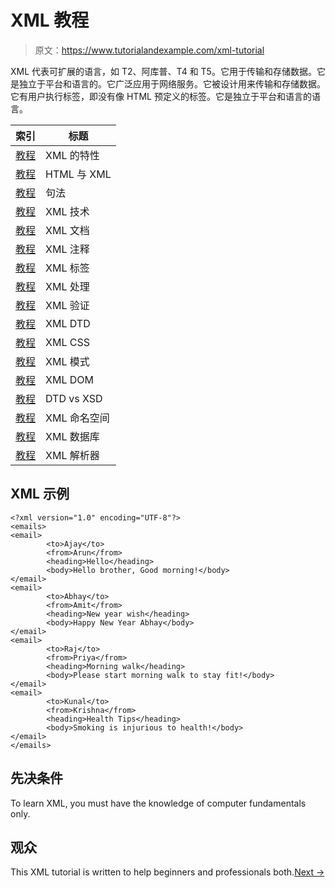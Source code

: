 # XML 教程

> 原文：<https://www.tutorialandexample.com/xml-tutorial>

XML 代表可扩展的语言，如 T2、阿库普、T4 和 T5。它用于传输和存储数据。它是独立于平台和语言的。它广泛应用于网络服务。它被设计用来传输和存储数据。它有用户执行标签，即没有像 HTML 预定义的标签。它是独立于平台和语言的语言。

| 索引 | 标题 |
| --- | --- |
| [教程](https://www.tutorialandexample.com/features-of-xml) | XML 的特性 |
| [教程](https://www.tutorialandexample.com/html-vs-xml) | HTML 与 XML |
| [教程](https://www.tutorialandexample.com/syntax) | 句法 |
| [教程](https://www.tutorialandexample.com/xml-technologies) | XML 技术 |
| [教程](https://www.tutorialandexample.com/xml-documents) | XML 文档 |
| [教程](https://www.tutorialandexample.com/xml-comments) | XML 注释 |
| [教程](https://www.tutorialandexample.com/xml-tags) | XML 标签 |
| [教程](https://www.tutorialandexample.com/xml-processing) | XML 处理 |
| [教程](https://www.tutorialandexample.com/xml-validation) | XML 验证 |
| [教程](https://www.tutorialandexample.com/xml-dtd) | XML DTD |
| [教程](https://www.tutorialandexample.com/xml-css) | XML CSS |
| [教程](https://www.tutorialandexample.com/xml-schema) | XML 模式 |
| [教程](https://www.tutorialandexample.com/xml-dom) | XML DOM |
| [教程](https://www.tutorialandexample.com/dtd-vs-xsd) | DTD vs XSD |
| [教程](https://www.tutorialandexample.com/xml-namespace) | XML 命名空间 |
| [教程](https://www.tutorialandexample.com/xml-database) | XML 数据库 |
| [教程](https://www.tutorialandexample.com/xml-parser) | XML 解析器 |

## XML 示例

```
<?xml version="1.0" encoding="UTF-8"?>      
<emails>      
<email>      
        <to>Ajay</to>      
        <from>Arun</from>      
        <heading>Hello</heading>      
        <body>Hello brother, Good morning!</body>      
</email>      
<email>      
        <to>Abhay</to>      
        <from>Amit</from>      
        <heading>New year wish</heading>      
        <body>Happy New Year Abhay</body>      
</email>      
<email>      
        <to>Raj</to>      
        <from>Priya</from>      
        <heading>Morning walk</heading>      
        <body>Please start morning walk to stay fit!</body>      
</email>      
<email>      
        <to>Kunal</to>      
        <from>Krishna</from>      
        <heading>Health Tips</heading>      
        <body>Smoking is injurious to health!</body>      
</email>      
</emails>
```

## 先决条件

To learn XML, you must have the knowledge of computer fundamentals only.

## 观众

This XML tutorial is written to help beginners and professionals both.[Next →](https://www.tutorialandexample.com/features-of-xml)